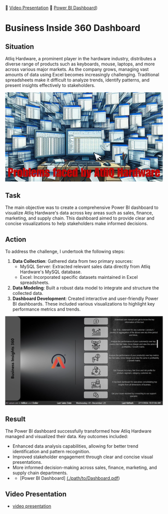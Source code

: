 📌 [Video Presentation](https://github.com/tanwar2845/AtliQ-Hardware-Sales-Analysis/blob/main/Video%20presentation/Video%20Presentation.mp4)
📌 [Power BI Dashboard](https://app.powerbi.com/view?r=eyJrIjoiYjg3MzVkZDYtNGRhNi00MDNiLWFlODUtODM0NmY4ZGEyNGY4IiwidCI6ImM2ZTU0OWIzLTVmNDUtNDAzMi1hYWU5LWQ0MjQ0ZGM1YjJjNCJ9))

# Business Inside 360 Dashboard

## Situation
Atliq Hardware, a prominent player in the hardware industry, distributes a diverse range of products such as keyboards, mouse, laptops, and more across various major markets. As the company grows, managing vast amounts of data using Excel becomes increasingly challenging. Traditional spreadsheets make it difficult to analyze trends, identify patterns, and present insights effectively to stakeholders.

![problem](https://github.com/tanwar2845/AtliQ-Hardware-Sales-Analysis/blob/main/images/Problem%20facing%20by%20AtliQ%20hardwre.jpg)

## Task
The main objective was to create a comprehensive Power BI dashboard to visualize Atliq Hardware's data across key areas such as sales, finance, marketing, and supply chain. This dashboard aimed to provide clear and concise visualizations to help stakeholders make informed decisions.

## Action
To address the challenge, I undertook the following steps:
1. **Data Collection**: Gathered data from two primary sources:
    - MySQL Server: Extracted relevant sales data directly from Atliq Hardware's MySQL database.
    - Excel: Incorporated specific datasets maintained in Excel spreadsheets.
2. **Data Modeling**: Built a robust data model to integrate and structure the collected data.
3. **Dashboard Development**: Created interactive and user-friendly Power BI dashboards. These included various visualizations to highlight key performance metrics and trends.

![Dashboard](https://github.com/tanwar2845/AtliQ-Hardware-Sales-Analysis/blob/main/images/Screenshot%202024-07-04%20092746.png)

## Result
The Power BI dashboard successfully transformed how Atliq Hardware managed and visualized their data. Key outcomes included:
- Enhanced data analysis capabilities, allowing for better trend identification and pattern recognition.
- Improved stakeholder engagement through clear and concise visual presentations.
- More informed decision-making across sales, finance, marketing, and supply chain departments.
- - [Power BI Dashboard]
[(./path/to/Dashboard.pdf](https://app.powerbi.com/view?r=eyJrIjoiYjg3MzVkZDYtNGRhNi00MDNiLWFlODUtODM0NmY4ZGEyNGY4IiwidCI6ImM2ZTU0OWIzLTVmNDUtNDAzMi1hYWU5LWQ0MjQ0ZGM1YjJjNCJ9))

## Video Presentation
- [video presentation](https://github.com/tanwar2845/AtliQ-Hardware-Sales-Analysis/blob/main/Video%20presentation/Video%20Presentation.mp4)
